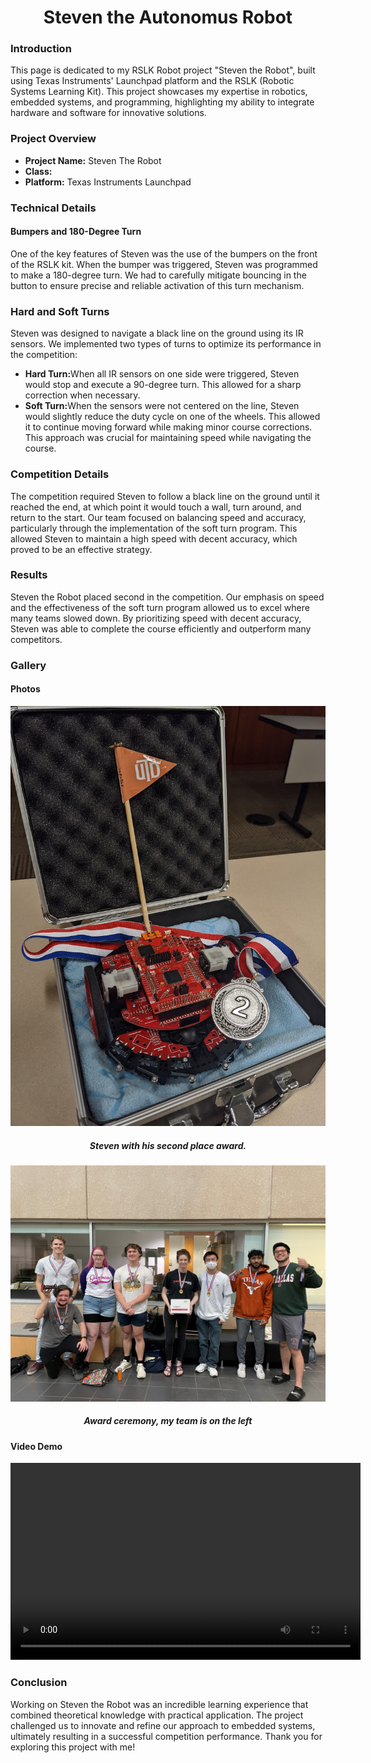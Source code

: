 
<h1 align="center">Steven the Autonomus Robot</h1>

<h3>Introduction</h3>
This page is dedicated to my RSLK Robot project "Steven the Robot", built using Texas Instruments' Launchpad platform and the RSLK (Robotic Systems Learning Kit). This project showcases my expertise in robotics, embedded systems, and programming, highlighting my ability to integrate hardware and software for innovative solutions.

<h3>Project Overview</h3>
<ul>
  <li><b>Project Name:</b> Steven The Robot</li>
  <li><b>Class:</b></li>
  <li><b>Platform:</b> Texas Instruments Launchpad</li>
</ul>

<h3>Technical Details</h3>
<h4>Bumpers and 180-Degree Turn</h4>
One of the key features of Steven was the use of the bumpers on the front of the RSLK kit. When the bumper was triggered, Steven was programmed to make a 180-degree turn. We had to carefully mitigate bouncing in the button to ensure precise and reliable activation of this turn mechanism.

<h3>Hard and Soft Turns</h3>
Steven was designed to navigate a black line on the ground using its IR sensors. We implemented two types of turns to optimize its performance in the competition:
<ul>
  <li><b>Hard Turn:</b>When all IR sensors on one side were triggered, Steven would stop and execute a 90-degree turn. This allowed for a sharp correction when necessary.</li>
  <li><b>Soft Turn:</b>When the sensors were not centered on the line, Steven would slightly reduce the duty cycle on one of the wheels. This allowed it to continue moving forward while making minor course corrections. This approach was crucial for maintaining speed while navigating the course.</li>
</ul>

<h3>Competition Details</h3>
The competition required Steven to follow a black line on the ground until it reached the end, at which point it would touch a wall, turn around, and return to the start. Our team focused on balancing speed and accuracy, particularly through the implementation of the soft turn program. This allowed Steven to maintain a high speed with decent accuracy, which proved to be an effective strategy.

<h3>Results</h3>
Steven the Robot placed second in the competition. Our emphasis on speed and the effectiveness of the soft turn program allowed us to excel where many teams slowed down. By prioritizing speed with decent accuracy, Steven was able to complete the course efficiently and outperform many competitors.

<h3>Gallery</h3>
<h4>Photos</h4>
<p align="center"><img src= "/images/StevenTheRobot/Steven-second-place.jpg" Width=600/>
  <h5 align="center">Steven with his second place award.</h5>
<p align="center"><img src= "/images/StevenTheRobot/Steven-Award.jpg" Width=600/>
<h5 align="center">Award ceremony, my team is on the left</h5>
  
<h4>Video Demo</h4>
<video align="center" width= "560" height="315" controls> <source src= "https://raw.githubusercontent.com/Trankley/Trankley.github.io/main/images/StevenTheRobot/Steven-moving.mp4" type="video/mp4">
</video>

<h3>Conclusion</h3>
Working on Steven the Robot was an incredible learning experience that combined theoretical knowledge with practical application. The project challenged us to innovate and refine our approach to embedded systems, ultimately resulting in a successful competition performance. Thank you for exploring this project with me!


